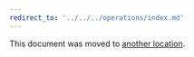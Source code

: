 ```yaml
---
redirect_to: '../../../operations/index.md'
---
```


This document was moved to [another location](../../../operations/index.md).

<!-- This redirect file can be deleted after February 1, 2021. -->
<!-- Before deletion, see: https://docs.gitlab.com/ee/development/documentation/#move-or-rename-a-page -->
